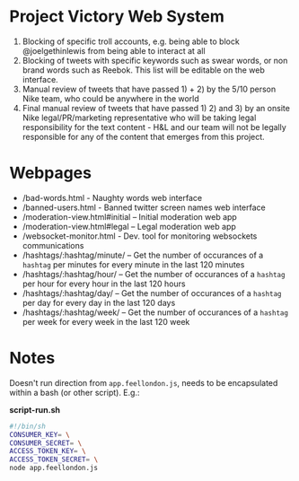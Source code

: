 # Project Victory Web System

1. Blocking of specific troll accounts, e.g. being able to block @joelgethinlewis from being able to interact at all
2. Blocking of tweets with specific keywords such as swear words, or non brand words such as Reebok. This list will be editable on the web interface.
3. Manual review of tweets that have passed 1) + 2) by the 5/10 person Nike team, who could be anywhere in the world
4. Final manual review of tweets that have passed 1) 2) and 3) by an onsite Nike legal/PR/marketing representative who will be taking legal responsibility for the text content - H&L and our team will not be legally responsible for any of the content that emerges from this project.

# Webpages

* /bad-words.html - Naughty words web interface
* /banned-users.html - Banned twitter screen names web interface
* /moderation-view.html#initial – Initial moderation web app
* /moderation-view.html#legal – Legal moderation web app
* /websocket-monitor.html - Dev. tool for monitoring websockets communications
* /hashtags/:hashtag/minute/ – Get the number of occurances of a `hashtag` per minutes for every minute in the last 120 minutes
* /hashtags/:hashtag/hour/ – Get the number of occurances of a `hashtag` per hour for every hour in the last 120 hours
* /hashtags/:hashtag/day/ – Get the number of occurances of a `hashtag` per day for every day in the last 120 days
* /hashtags/:hashtag/week/ – Get the number of occurances of a `hashtag` per week for every week in the last 120 week

# Notes

Doesn't run direction from `app.feellondon.js`, needs to be encapsulated within a bash (or other script). E.g.:

__script-run.sh__

````bash
#!/bin/sh
CONSUMER_KEY= \
CONSUMER_SECRET= \
ACCESS_TOKEN_KEY= \
ACCESS_TOKEN_SECRET= \
node app.feellondon.js 
````
